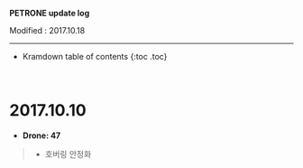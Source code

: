 **PETRONE update log**

Modified : 2017.10.18

---

* Kramdown table of contents
{:toc .toc}


<br>


# 2017.10.10

- **Drone: 47**
    
> - 호버링 안정화

<br>
